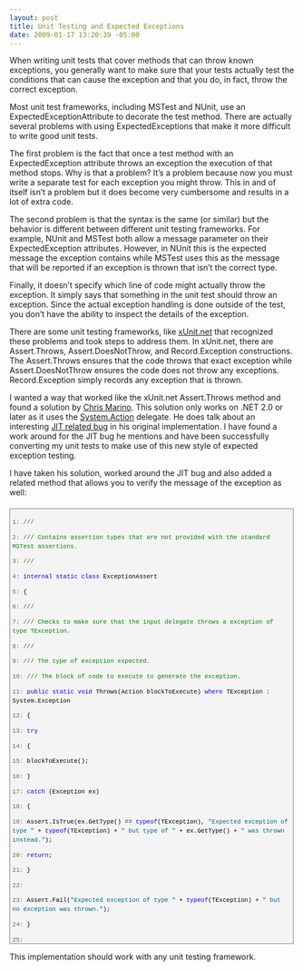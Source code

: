 ```yaml
---
layout: post
title: Unit Testing and Expected Exceptions
date: 2009-01-17 13:20:39 -05:00
---
```


When writing unit tests that cover methods that can throw known exceptions, you generally want to make sure that your tests actually test the conditions that can cause the exception and that you do, in fact, throw the correct exception.

Most unit test frameworks, including MSTest and NUnit, use an ExpectedExceptionAttribute to decorate the test method. There are actually several problems with using ExpectedExceptions that make it more difficult to write good unit tests.

The first problem is the fact that once a test method with an ExpectedException attribute throws an exception the execution of that method stops. Why is that a problem? It’s a problem because now you must write a separate test for each exception you might throw. This in and of itself isn’t a problem but it does become very cumbersome and results in a lot of extra code.

The second problem is that the syntax is the same (or similar) but the behavior is different between different unit testing frameworks. For example, NUnit and MSTest both allow a message parameter on their ExpectedException attributes. However, in NUnit this is the expected message the exception contains while MSTest uses this as the message that will be reported if an exception is thrown that isn’t the correct type.

Finally, it doesn’t specify which line of code might actually throw the exception. It simply says that something in the unit test should throw an exception. Since the actual exception handling is done outside of the test, you don’t have the ability to inspect the details of the exception.

There are some unit testing frameworks, like [xUnit.net](http://www.codeplex.com/xunit) that recognized these problems and took steps to address them. In xUnit.net, there are Assert.Throws, Assert.DoesNotThrow, and Record.Exception constructions. The Assert.Throws ensures that the code throws that exact exception while Assert.DoesNotThrow ensures the code does not throw any exceptions. Record.Exception simply records any exception that is thrown.

I wanted a way that worked like the xUnit.net Assert.Throws method and found a solution by [Chris Marino](http://srtsolutions.com/blogs/chrismarinos/archive/2008/06/06/testing-for-exceptions-in-unit-test-frameworks.aspx). This solution only works on .NET 2.0 or later as it uses the [System.Action](http://msdn2.microsoft.com/bb534741.aspx "Action Delegate") delegate. He does talk about an interesting [JIT related bug](http://srtsolutions.com/blogs/chrismarinos/archive/2008/11/03/somebody-call-the-orkin-man.aspx) in his original implementation. I have found a work around for the JIT bug he mentions and have been successfully converting my unit tests to make use of this new style of expected exception testing.

I have taken his solution, worked around the JIT bug and also added a related method that allows you to verify the message of the exception as well:
  <div style="border-bottom: gray 1px solid; border-left: gray 1px solid; padding-bottom: 4px; line-height: 12pt; background-color: #f4f4f4; margin: 20px 0px 10px; padding-left: 4px; width: 97.5%; padding-right: 4px; font-family: consolas, 'Courier New', courier, monospace; height: 757px; max-height: 800px; font-size: 8pt; overflow: auto; border-top: gray 1px solid; cursor: text; border-right: gray 1px solid; padding-top: 4px">   <div style="border-bottom-style: none; padding-bottom: 0px; line-height: 12pt; border-right-style: none; background-color: #f4f4f4; padding-left: 0px; width: 100%; padding-right: 0px; font-family: consolas, 'Courier New', courier, monospace; border-top-style: none; color: black; font-size: 8pt; border-left-style: none; overflow: visible; padding-top: 0px">     

<span style="color: #606060">   1:</span> <span style="color: #008000">/// <summary></span>

<span style="color: #606060">   2:</span> <span style="color: #008000">/// Contains assertion types that are not provided with the standard MSTest assertions.</span>

<span style="color: #606060">   3:</span> <span style="color: #008000">/// </summary></span>

<span style="color: #606060">   4:</span> <span style="color: #0000ff">internal</span> <span style="color: #0000ff">static</span> <span style="color: #0000ff">class</span> ExceptionAssert

<span style="color: #606060">   5:</span> {

<span style="color: #606060">   6:</span>     <span style="color: #008000">/// <summary></span>

<span style="color: #606060">   7:</span>     <span style="color: #008000">/// Checks to make sure that the input delegate throws a exception of type TException.</span>

<span style="color: #606060">   8:</span>     <span style="color: #008000">/// </summary></span>

<span style="color: #606060">   9:</span>     <span style="color: #008000">/// <typeparam name="TException">The type of exception expected.</typeparam></span>

<span style="color: #606060">  10:</span>     <span style="color: #008000">/// <param name="blockToExecute">The block of code to execute to generate the exception.</param></span>

<span style="color: #606060">  11:</span>     <span style="color: #0000ff">public</span> <span style="color: #0000ff">static</span> <span style="color: #0000ff">void</span> Throws<TException>(Action blockToExecute) <span style="color: #0000ff">where</span> TException : System.Exception

<span style="color: #606060">  12:</span>     {

<span style="color: #606060">  13:</span>         <span style="color: #0000ff">try</span>

<span style="color: #606060">  14:</span>         {

<span style="color: #606060">  15:</span>             blockToExecute();

<span style="color: #606060">  16:</span>         }

<span style="color: #606060">  17:</span>         <span style="color: #0000ff">catch</span> (Exception ex)

<span style="color: #606060">  18:</span>         {

<span style="color: #606060">  19:</span>             Assert.IsTrue(ex.GetType() == <span style="color: #0000ff">typeof</span>(TException), <span style="color: #006080">"Expected exception of type "</span> + <span style="color: #0000ff">typeof</span>(TException) + <span style="color: #006080">" but type of "</span> + ex.GetType() + <span style="color: #006080">" was thrown instead."</span>);

<span style="color: #606060">  20:</span>             <span style="color: #0000ff">return</span>;

<span style="color: #606060">  21:</span>         }

<span style="color: #606060">  22:</span>  

<span style="color: #606060">  23:</span>         Assert.Fail(<span style="color: #006080">"Expected exception of type "</span> + <span style="color: #0000ff">typeof</span>(TException) + <span style="color: #006080">" but no exception was thrown."</span>);

<span style="color: #606060">  24:</span>     }

<span style="color: #606060">  25:</span>  

<span style="color: #606060">  26:</span>     <span style="color: #008000">/// <summary></span>

<span style="color: #606060">  27:</span>     <span style="color: #008000">/// Checks to make sure that the input delegate throws a exception of type TException.</span>

<span style="color: #606060">  28:</span>     <span style="color: #008000">/// </summary></span>

<span style="color: #606060">  29:</span>     <span style="color: #008000">/// <typeparam name="TException">The type of exception expected.</typeparam></span>

<span style="color: #606060">  30:</span>     <span style="color: #008000">/// <param name="blockToExecute">The block of code to execute to generate the exception.</param></span>

<span style="color: #606060">  31:</span>     <span style="color: #0000ff">public</span> <span style="color: #0000ff">static</span> <span style="color: #0000ff">void</span> Throws<TException>(<span style="color: #0000ff">string</span> expectedMessage, Action blockToExecute) <span style="color: #0000ff">where</span> TException : System.Exception

<span style="color: #606060">  32:</span>     {

<span style="color: #606060">  33:</span>         <span style="color: #0000ff">try</span>

<span style="color: #606060">  34:</span>         {

<span style="color: #606060">  35:</span>             blockToExecute();

<span style="color: #606060">  36:</span>         }

<span style="color: #606060">  37:</span>         <span style="color: #0000ff">catch</span> (Exception ex)

<span style="color: #606060">  38:</span>         {

<span style="color: #606060">  39:</span>             Assert.IsTrue(ex.GetType() == <span style="color: #0000ff">typeof</span>(TException), <span style="color: #006080">"Expected exception of type "</span> + <span style="color: #0000ff">typeof</span>(TException) + <span style="color: #006080">" but type of "</span> + ex.GetType() + <span style="color: #006080">" was thrown instead."</span>);

<span style="color: #606060">  40:</span>             Assert.AreEqual(expectedMessage, ex.Message, <span style="color: #006080">"Expected exception with a message of '"</span> + expectedMessage + <span style="color: #006080">"' but exception with message of '"</span> + ex.Message + <span style="color: #006080">"' was thrown instead."</span>);

<span style="color: #606060">  41:</span>             <span style="color: #0000ff">return</span>;

<span style="color: #606060">  42:</span>         }

<span style="color: #606060">  43:</span>  

<span style="color: #606060">  44:</span>         Assert.Fail(<span style="color: #006080">"Expected exception of type "</span> + <span style="color: #0000ff">typeof</span>(TException) + <span style="color: #006080">" but no exception was thrown."</span>);

<span style="color: #606060">  45:</span>     }

<span style="color: #606060">  46:</span> }

  </div>
</div>



This implementation should work with any unit testing framework.
